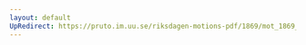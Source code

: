 ```yaml
---
layout: default
UpRedirect: https://pruto.im.uu.se/riksdagen-motions-pdf/1869/mot_1869__ak__289/mot_1869__ak__289-002.pdf
---
```

